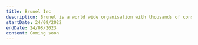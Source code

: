 ```yaml
---
title: Brunel Inc
description: Brunel is a world wide organisation with thousands of consultants. I was placed in team Global Digital to help them create a central portal for all of their employeeds
startDate: 24/09/2022
endDate: 24/08/2023
content: Coming soon
---
```

